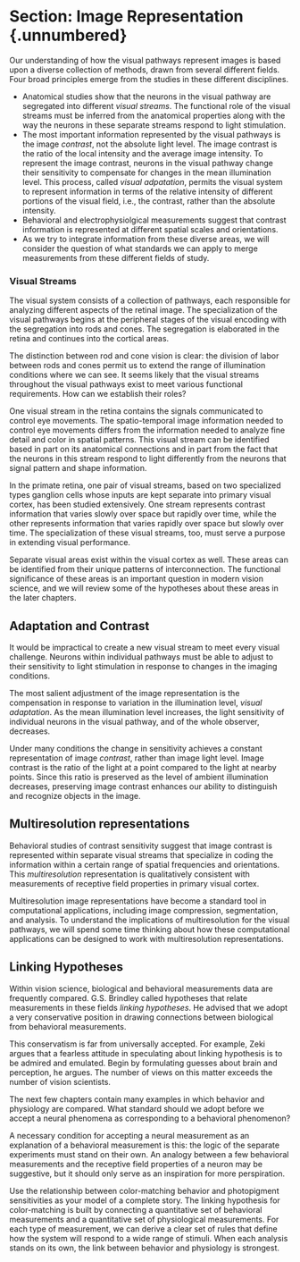 # Section: Image Representation  {.unnumbered}

Our understanding of how the visual pathways represent images is based upon a diverse collection of methods, drawn from several different fields. Four broad principles emerge from the studies in these different disciplines.

- Anatomical studies show that the neurons in the visual pathway are segregated into different *visual streams*. The functional role of the visual streams must be inferred from the anatomical properties along with the way the neurons in these separate streams respond to light stimulation.
- The most important information represented by the visual pathways is the image *contrast*, not the absolute light level. The image contrast is the ratio of the local intensity and the average image intensity. To represent the image contrast, neurons in the visual pathway change their sensitivity to compensate for changes in the mean illumination level. This process, called *visual adpatation*, permits the visual system to represent information in terms of the relative intensity of different portions of the visual field, i.e., the contrast, rather than the absolute intensity.
- Behavioral and electrophysiolgical measurements suggest that contrast information is represented at different spatial scales and orientations.
- As we try to integrate information from these diverse areas, we will consider the question of what standards we can apply to merge measurements from these different fields of study.

### Visual Streams

The visual system consists of a collection of pathways, each responsible for analyzing different aspects of the retinal image. The specialization of the visual pathways begins at the peripheral stages of the visual encoding with the segregation into rods and cones. The segregation is elaborated in the retina and continues into the cortical areas.

The distinction between rod and cone vision is clear: the division of labor between rods and cones permit us to extend the range of illumination conditions where we can see. It seems likely that the visual streams throughout the visual pathways exist to meet various functional requirements. How can we establish their roles?

One visual stream in the retina contains the signals communicated to control eye movements. The spatio-temporal image information needed to control eye movements differs from the information needed to analyze fine detail and color in spatial patterns. This visual stream can be identified based in part on its anatomical connections and in part from the fact that the neurons in this stream respond to light differently from the neurons that signal pattern and shape information.

In the primate retina, one pair of visual streams, based on two specialized types ganglion cells whose inputs are kept separate into primary visual cortex, has been studied extensively. One stream represents contrast information that varies slowly over space but rapidly over time, while the other represents information that varies rapidly over space but slowly over time. The specialization of these visual streams, too, must serve a purpose in extending visual performance.

Separate visual areas exist within the visual cortex as well. These areas can be identified from their unique patterns of interconnection. The functional significance of these areas is an important question in modern vision science, and we will review some of the hypotheses about these areas in the later chapters.

## Adaptation and Contrast

It would be impractical to create a new visual stream to meet every visual challenge. Neurons within individual pathways must be able to adjust to their sensitivity to light stimulation in response to changes in the imaging conditions.

The most salient adjustment of the image representation is the compensation in response to variation in the illumination level, *visual adaptation*. As the mean illumination level increases, the light sensitivity of individual neurons in the visual pathway, and of the whole observer, decreases.

Under many conditions the change in sensitivity achieves a constant representation of image *contrast*, rather than image light level. Image contrast is the ratio of the light at a point compared to the light at nearby points. Since this ratio is preserved as the level of ambient illumination decreases, preserving image contrast enhances our ability to distinguish and recognize objects in the image.

## Multiresolution representations

Behavioral studies of contrast sensitivity suggest that image contrast is represented within separate visual streams that specialize in coding the information within a certain range of spatial frequencies and orientations. This *multiresolution* representation is qualitatively consistent with measurements of receptive field properties in primary visual cortex.

Multiresolution image representations have become a standard tool in computational applications, including image compression, segmentation, and analysis. To understand the implications of multiresolution for the visual pathways, we will spend some time thinking about how these computational applications can be designed to work with multiresolution representations.

## Linking Hypotheses

Within vision science, biological and behavioral measurements data are frequently compared. G.S. Brindley called hypotheses that relate measurements in these fields *linking hypotheses*. He advised that we adopt a very conservative position in drawing connections between biological from behavioral measurements.

This conservatism is far from universally accepted. For example, Zeki argues that a fearless attitude in speculating about linking hypothesis is to be admired and emulated. Begin by formulating guesses about brain and perception, he argues. The number of views on this matter exceeds the number of vision scientists.

The next few chapters contain many examples in which behavior and physiology are compared. What standard should we adopt before we accept a neural phenomena as corresponding to a behavioral phenomenon?

A necessary condition for accepting a neural measurement as an explanation of a behavioral measurement is this: the logic of the separate experiments must stand on their own. An analogy between a few behavioral measurements and the receptive field properties of a neuron may be suggestive, but it should only serve as an inspiration for more perspiration.

Use the relationship between color-matching behavior and photopigment sensitivities as your model of a complete story. The linking hypothesis for color-matching is built by connecting a quantitative set of behavioral measurements and a quantitative set of physiological measurements. For each type of measurement, we can derive a clear set of rules that define how the system will respond to a wide range of stimuli. When each analysis stands on its own, the link between behavior and physiology is strongest.